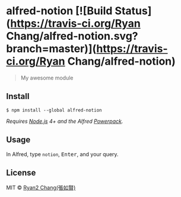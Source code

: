 # alfred-notion [![Build Status](https://travis-ci.org/Ryan Chang/alfred-notion.svg?branch=master)](https://travis-ci.org/Ryan Chang/alfred-notion)

> My awesome module


## Install

```
$ npm install --global alfred-notion
```

*Requires [Node.js](https://nodejs.org) 4+ and the Alfred [Powerpack](https://www.alfredapp.com/powerpack/).*


## Usage

In Alfred, type `notion`, <kbd>Enter</kbd>, and your query.


## License

MIT © [Ryan2 Chang(張如賢)](http://	)
